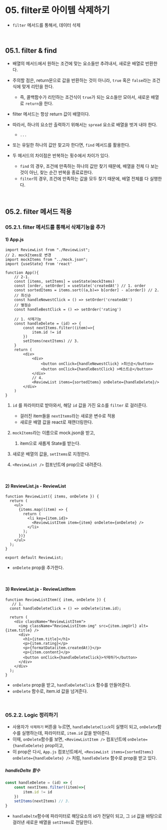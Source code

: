 # 05. filter로 아이템 삭제하기

- `filter` 메서드를 통해서, 데이터 삭제

<br/>

## 05.1. filter & find 

- 배열의 메서드에서 원하는 조건에 맞는 요소들만 추려내서, 새로운 배열로 반환한다.

- 주의할 점은, return문으로 값을 반환하는 것이 아니라, `true` 혹은 `false`라는 조건식에 맞게 리턴을 한다.
  - 즉, 콜백함수가 리턴하는 조건식이 `true`가 되는 요소들만 모아서, 새로운 배열로 `return`을 한다.
- filter 메서드는 항상 return 값이 배열이다. 
- 따라서, 하나의 요소만 출력하기 위해서는 `spread` 요소로 배열을 벗겨 내야 한다.
  - `...`
- 또는 유일한 하나의 값만 찾고자 한다면, `find` 메서드를 활용한다.
- 두 메서드의 차이점은 반복하는 횟수에서 차이가 있다.
  - `find` 의 경우, 조건에 만족하는 하나의 값만 찾기 때문에, 배열을 전체 다 보는 것이 아닌, 찾는 순간 반복을 종료료한다.
  - `filter`의 경우, 조건에 만족하는 값을 모두 찾기 때문에, 배열 전체를 다 실행한다.

<br/>

## 05.2. filter 메서드 적용

### 05.2.1. filter 메서드를 통해서 삭제기능을 추가

#### 1) App.js

```react
import ReviewList from "./ReviewList";
// 2. mockItems로 변경
import mockItems from "../mock.json";
import {useState} from 'react'

function App(){
    // 2-1.
    const [items, setItems] = useState(mockItems)
    const [order, setOrder] = useState('createdAt') // 1. order
    const sortedItems = items.sort((a,b)=> b[order] - a[order]) // 2.
    // 최신순
    const handleNewestClick = () => setOrder('createdAt')
    // 별점순 
    const handleBestClick = () => setOrder('rating')

    // 1. 삭제기능
    const handleDelete = (id) => {
        const nextItems.filter((item)=>{
            item.id != id
        })
        setItems(nextItems) // 3.
    }
    return (
    	<div>
            <div>
            	<button onClick={handleNewestClick} >최신순</button>
                <button onClick={handleBestClick} >베스트순</button>
            </div>
            // 4.
        	<ReviewList items={sortedItems} onDelete={handleDelete}/>
        </div>
    )
}
```

1. `id` 를 파라미터로 받아와서, 해당 `id` 값을 가진 요소를 `filter` 로 걸러준다.
   - 걸러진 item들을 `nextItems`라는 새로운 변수로 적용
   - 새로운 배열 값을 react로 재랜더링한다.

2. `mockItems`라는 이름으로 mock.json을 받고,
   1. item으로 새롭게 State를 받는다.
3. 새로운 배열의 값을, `setItems`로 지정한다.
4. `<ReviewList />` 컴포넌트에 prop으로 내려준다. 

<br/>

#### 2) ReviewList.js - ReviewList

```react
function ReviewList({ items, onDelete }) {
  return (
    <ul>
      {items.map((item) => {
        return (
          <li key={item.id}>
            <ReviewListItem item={item} onDelete={onDelete} />
          </li>
        );
      })}
    </ul>
  );
}

export default ReviewList;
```

- `onDelete` prop을 추가한다.

<br/>

#### 3) ReviewList.js - ReviewListItem

```react
function ReviewListItem({ item, onDelete }) {
   // 1.
  const handleDeleteClick = () => onDelete(item.id);

  return (
    <div className="ReviewListItem">
      <img className="ReviewListItem-img" src={item.imgUrl} alt={item.title} />
      <div>
        <h1>{item.title}</h1>
        <p>{item.rating}</p>
        <p>{formatData(item.createdAt)}</p>
        <p>{item.content}</p>
        <button onClick={handleDeleteClick}>삭제하기</button>
      </div>
    </div>
  );
}
```

- `onDelete` prop을 받고, `handleDeleteClick` 함수를 만들어준다.
- `onDelete` 함수로, item.id 값을 넘겨준다.

<br/>

### 05.2.2. Logic 정리하기

- 사용자가 `삭제하기` 버튼을 누르면, `handleDeleteClick`이 실행이 되고, `onDelete`함수를 실행하는데, 파라미터로, `item.id` 값을 받아준다.
- 이때, `onDelete`함수를 보면, `<ReviewListItem />` 컴포넌트에 `onDelete={handleDelete}` prop이고, 
- 이 prop은 다시, `App.js` 컴포넌트에서,    `<ReviewList items={sortedItems} onDelete={handleDelete} />`  처럼, `handleDelete` 함수로 prop을 받고 있다.

##### _handleDelte 함수_

```js
const handleDelete = (id) => {
    const nextItems.filter((item)=>{
        item.id != id
    })
    setItems(nextItems) // 3.
}
```

- `handleDelte`함수에 파라미터로 해당요소의 id가 전달이 되고, 그 `id` 값을 바탕으로 걸러낸 새로운 배열을 `setItems`로 전달한다.